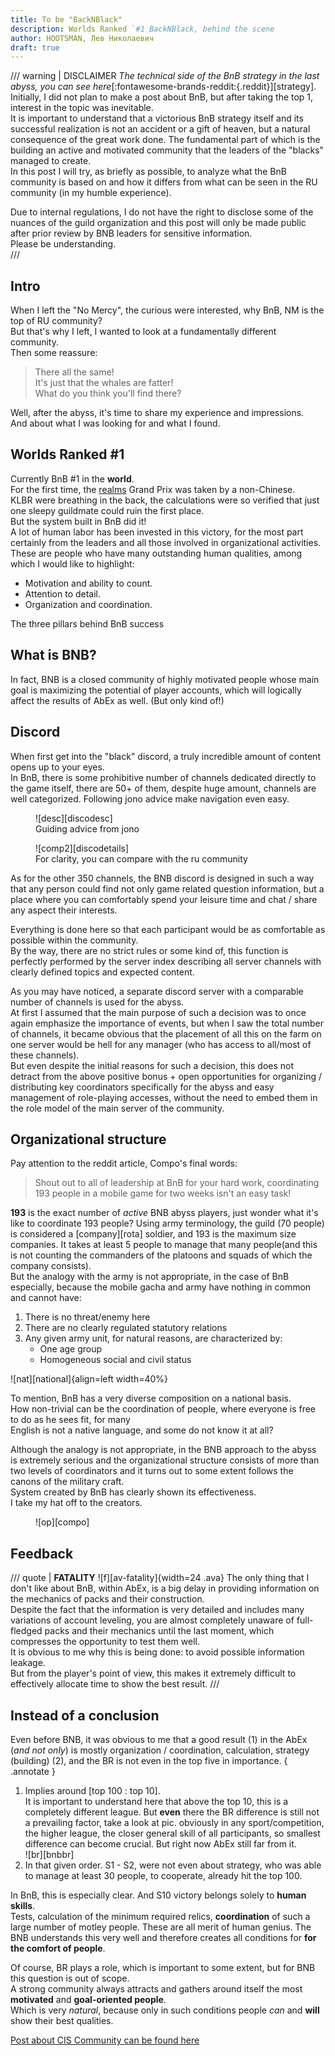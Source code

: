 ```yaml
---
title: To be "BackNBlack"
description: Worlds Ranked `#1 BackNBlack, behind the scene
author: HOOTSMAN, Лев Николаевич
draft: true
---
```


/// warning | DISCLAIMER
_The technical side of the BnB strategy in the last abyss, you can see
here_[:fontawesome-brands-reddit:{.reddit}][strategy].  
Initially, I did not plan to make a post about BnB, but after taking the top 1, interest in the topic was inevitable.  
It is important to understand that a victorious BnB strategy itself and its successful realization is not an accident or
a gift of
heaven, but a natural consequence of the great work done. The fundamental part of which is the building
an active and motivated community that the leaders of the "blacks" managed to create.  
In this post I will try, as briefly as possible, to analyze what the BnB community is based on and how it differs
from what can be seen in the RU community (in my humble experience).

Due to internal regulations, I do not have the right to disclose some of the nuances of the guild organization and this
post
will only be made public after prior review by BNB leaders for sensitive information.  
Please be understanding.  
///

## Intro

When I left the "No Mercy", the curious were interested, why BnB, NM is the top of RU community?  
But that's why I left, I wanted to look at a fundamentally different community.  
Then some reassure:
> There all the same!  
> It's just that the whales are fatter!  
> What do you think you'll find there?

Well, after the abyss, it's time to share my experience and impressions.  
And about what I was looking for and what I found.

## Worlds Ranked #1

Currently BnB #1 in the **world**.  
For the first time, the [realms](../kb/realms.md) Grand Prix was taken by a non-Chinese.  
KLBR were breathing in the back, the calculations were so verified that just one sleepy guildmate could ruin the first
place.  
But the system built in BnB did it!  
A lot of human labor has been invested in this victory, for the most part certainly from the leaders and all those
involved in
organizational activities.  
These are people who have many outstanding human qualities, among which I would like to highlight:

- Motivation and ability to count.
- Attention to detail.
- Organization and coordination.

The three pillars behind BnB success

## What is BNB?

In fact, BNB is a closed community of highly motivated people whose main goal is
maximizing the potential of player accounts, which will logically affect the results of AbEx as well. (But only
kind of!)

## Discord

When first get into the "black" discord, a truly incredible amount of content opens up to your eyes.  
In BnB, there is some prohibitive number of channels dedicated directly to the game itself, there are 50+ of them, despite huge amount, channels are well categorized.
Following jono advice make navigation even easy.
<figure markdown>
![desc][discodesc]
    <figcaption>
    Guiding advice from jono
    </figcaption>
</figure>
<figure markdown>
![comp2][discodetails]
<figcaption>
For clarity, you can compare with the ru community
</figcaption>
</figure>
As for the other 350 channels, the BNB discord is designed in such a way that any person could find not only game related question information, but a place where you can comfortably spend your leisure time and chat / share any aspect their interests.

Everything is done here so that each participant would be as comfortable as possible within the community.  
By the way, there are no strict rules or some kind of, this function is perfectly performed by the server index describing all server channels with clearly defined topics and expected content.

As you may have noticed, a separate discord server with a comparable number of channels is used for the abyss.  
At first I assumed that the main purpose of such a decision was to once again emphasize the importance of
events, but when I saw the total number of channels, it became obvious that the placement of all this on the farm on one
server would be hell for any manager (who has access to all/most of these channels).  
But even despite the initial reasons for such a decision, this does not detract from the above positive bonus + open
opportunities for organizing / distributing key coordinators specifically for the abyss and easy management of role-playing
accesses, without the need to embed them in the role model of the main server of the community.

## Organizational structure

Pay attention to the reddit article, Compo's final words:  
> Shout out to all of leadership at BnB for your hard work, coordinating 193 people in a mobile game for two weeks isn't
> an easy task!

**193** is the exact number of _active_ BNB abyss players, just wonder what it's like to coordinate 193 people? Using army terminology, the guild (70 people) is considered a [company][rota] soldier, and 193 is the maximum size
companies. It takes at least 5 people to manage that many people(and this is not counting the commanders of the platoons and squads of which the company consists).  
But the analogy with the army is not appropriate, in the case of BnB especially, because the mobile gacha and army
have nothing in common and cannot have:

1. There is no threat/enemy here
2. There are no clearly regulated statutory relations
3. Any given army unit, for natural reasons, are characterized by:
     - One age group
     - Homogeneous social and civil status

![nat][national]{align=left width=40%}

To mention, BnB has a very diverse composition on a national basis.  
How non-trivial can be the coordination of people, where everyone is free to do as he sees fit, for many  
English is not a native language, and some do not know it at all?  

Although the analogy is not appropriate, in the BNB approach to the abyss is extremely serious and the organizational structure consists of more than two levels of coordinators and it turns out to some extent follows the canons of the military craft.  
System created by BnB has clearly shown its effectiveness.  
I take my hat off to the creators.
<figure markdown>
![op][compo]
</figure>

## Feedback

/// quote | **FATALITY** ![f][av-fatality]{width=24 .ava}
The only thing that I don't like about BnB, within AbEx, is a big delay in providing information on the mechanics of packs and their construction.  
Despite the fact that the information is very detailed and includes many variations of account leveling, you are almost completely unaware of full-fledged packs and their mechanics until the last moment, which compresses the opportunity to test them well.  
It is obvious to me why this is being done: to avoid possible information leakage.  
But from the player's point of view, this makes it extremely difficult to effectively allocate time to show the best result.
///

## Instead of a conclusion

Even before BNB, it was obvious to me that a good result (1) in the AbEx (_and not only_) is mostly organization / coordination, calculation, strategy (building) (2), and the BR is not even in the top five in importance.
{ .annotate }

1. Implies around [top 100 : top 10].  
It is important to understand here that above the top 10, this is a completely different league.
But **even** there the BR difference is still not a prevailing factor, take a look at pic.
obviously in any sport/competition, the higher league, the closer general skill of all participants, so smallest difference can become crucial.
But right now AbEx still far from it.  
![br][bnbbr]
1. In that given order.
S1 - S2, were not even about strategy, who was able to manage at least 30 people, to cooperate, already hit the top 100.

In BnB, this is especially clear. And S10 victory belongs solely to **human skills**.  
Tests, calculation of the minimum required relics, **coordination** of such a large number of motley people. These are all merit of human genius.
The BNB understands this very well and therefore creates all conditions for **for the comfort of people**.  

Of course, BR plays a role, which is important to some extent, but for BNB this question is out of scope.  
A strong community always attracts and gathers around itself the most **motivated** and **goal-oriented people**.  
Which is very _natural_, because only in such conditions people _can_ and **will** show their best qualities.

[Post about CIS Community can be found here](cis.md)
